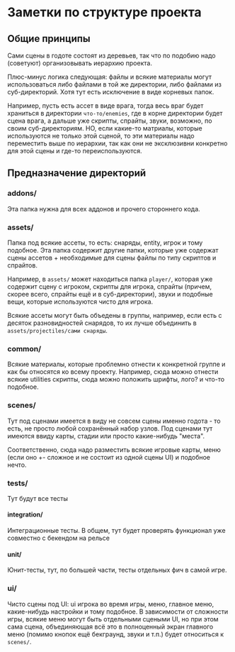 # Заметки по структуре проекта

## Общие принципы

Сами сцены в годоте состоят из деревьев, так что по подобию надо (советуют) организовывать иерархию проекта.

Плюс-минус логика следующая: файлы и всякие материалы могут использоваться либо файлами в той же директории, либо файлами из суб-директорий. Хотя тут есть исключение в виде корневых папок.

Например, пусть есть ассет в виде врага, тогда весь враг будет храниться в директории `что-то/enemies`, где в корне директории будет сцена врага, а дальше уже скрипты, спрайты, звуки, возможно, по своим суб-директориям. НО, если какие-то матриалы, которые используются не только этой сценой, то эти материалы надо переместить выше по иерархии, так как они не эксклюзивни конкретно для этой сцены и где-то переиспользуются.

## Предназначение директорий

### addons/

Эта папка нужна для всех аддонов и прочего стороннего кода.

### assets/

Папка под всякие ассеты, то есть: снаряды, entity, игрок и тому подобное. Эта папка содержит другие папки, которые уже содержат сцены ассетов + необходимые для сцены файлы по типу скриптов и спрайтов.

Например, в `assets/` может находиться папка `player/`, которая уже содержит сцену с игроком, скрипты для игрока, спрайты (причем, скорее всего, спрайты ещё и в суб-директории), звуки и подобные вещи, которые используются чисто для игрока.

Всякие ассеты могут быть объедены в группы, например, если есть с десяток разновидностей снарядов, то их лучше объединить в `assets/projectiles/сами снаряды`.

### common/

Всякие материалы, которые проблемно отнести к конкретной группе и как бы относятся ко всему проекту. Например, сюда можно отнести всякие utilities скрипты, сюда можно положить шрифты, лого? и что-то подобное.

### scenes/

Тут под сценами имеется в виду не совсем сцены именно годота - то есть, не просто любой сохранённый набор узлов. Под сценами тут имеются ввиду карты, стадии или просто какие-нибудь "места".

Соответственно, сюда надо разместить всякие игровые карты, меню (если оно +- сложное и не состоит из одной сцены UI) и подобное нечто.

### tests/

Тут будут все тесты

#### integration/

Интеграционные тесты. В общем, тут будет проверять функционал уже совместно с бекендом на рельсе

#### unit/

Юнит-тесты, тут, по большей части, тесты отдельных фич в самой игре.

### ui/

Чисто сцены под UI: ui игрока во время игры, меню, главное меню, какие-нибудь настройки и тому подобное. В зависимости от сложности игры, всякие меню могут быть отдельными сцеными UI, но при этом сама сцена, объединяющая всё это в полноценный экран главного меню (помимо кнопок ещё бекграунд, звуки и т.п.) будет относиться к `scenes/`.
